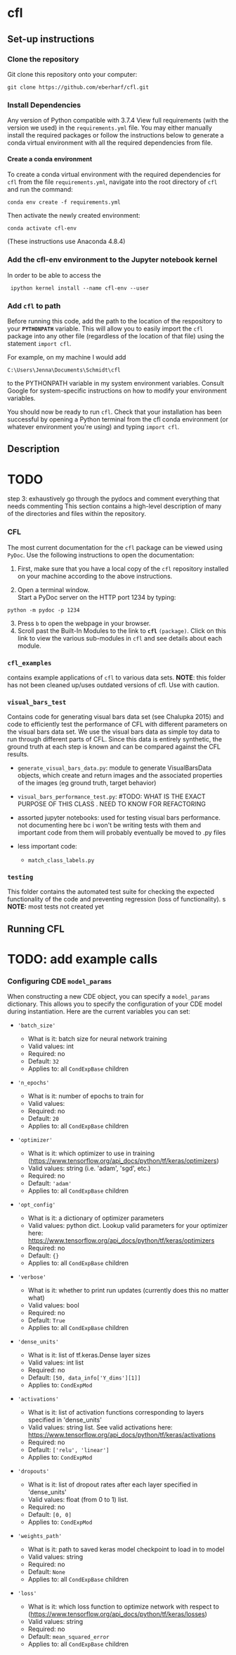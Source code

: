 # cfl

## Set-up instructions 

### Clone the repository 

Git clone this repository onto your computer: 
```
git clone https://github.com/eberharf/cfl.git
```

### Install Dependencies 

Any version of Python compatible with 3.7.4 
View full requirements (with the version we used) in the `requirements.yml` file. 
You may either manually install the required packages or follow the instructions below to generate a conda virtual environment with all the required dependencies from file.  


#### Create a conda environment 
To create a conda virtual environment with the required dependencies for `cfl` from the file `requirements.yml`, navigate into the root directory of `cfl` and run the command: 
```
conda env create -f requirements.yml
```

Then activate the newly created environment:
```
conda activate cfl-env
```

(These instructions use Anaconda 4.8.4)

### Add the cfl-env environment to the Jupyter notebook kernel 

In order to be able to access the 
```
 ipython kernel install --name cfl-env --user
```

### Add `cfl` to path 
Before running this code, add the path to the location of the respository to your **`PYTHONPATH`** variable. This will allow you to easily import the `cfl` package into any other file (regardless of the location of that file) using the statement `import cfl`. 

For example, on my machine I would add 
```
C:\Users\Jenna\Documents\Schmidt\cfl
```
to the PYTHONPATH variable in my system environment variables. Consult Google for system-specific instructions on how to modify your environment variables.


You should now be ready to run `cfl`. 
Check that your installation has been successful by opening a Python terminal from the cfl conda environment (or whatever environment you're using) and typing `import cfl`.


## Description 

# TODO 
step 3: exhaustively go through the pydocs and comment everything that needs commenting 
This section contains a high-level description of many of the directories and files within the repository. 

### CFL 
The most current documentation for the `cfl` package can be viewed using `PyDoc`. Use the following instructions to open the documentation: 

1. First, make sure that you have a local copy of the `cfl` repository installed on your machine according to the above instructions. 

2. Open a terminal window.  
Start a PyDoc server on the HTTP port 1234 by typing: 
```
python -m pydoc -p 1234
```

3. Press `b` to open the webpage in your browser. 
3. Scroll past the Built-In Modules to the link to **`cfl`** `(package)`. Click on this link to view the various sub-modules in `cfl` and see details about each module. 


### `cfl_examples`
contains example applications of `cfl` to various data sets. **NOTE**: this folder has not been cleaned up/uses outdated versions of cfl. Use with caution.

### `visual_bars_test`
Contains code for generating visual bars data set (see Chalupka 2015) and code to efficiently test the performance of CFL with different parameters on the visual bars data set. We use the visual bars data as simple toy data to run through different parts of CFL. Since this data is entirely synthetic, the ground truth at each step is known and can be compared against the CFL results. 

- `generate_visual_bars_data.py`: module to generate VisualBarsData objects, which create and return images and the associated properties of the images (eg ground truth, target behavior)
- `visual_bars_performance_test.py`: #TODO: WHAT IS THE EXACT PURPOSE OF THIS CLASS . NEED TO KNOW FOR REFACTORING 

- assorted jupyter notebooks: used for testing visual bars performance. not documenting here bc i won't be writing tests with them and important code from them will probably eventually be moved to .py files 

- less important code:
    - `match_class_labels.py`

### `testing`
This folder contains the automated test suite for checking the expected functionality of the code and preventing regression (loss of functionality). 
s
**NOTE:** most tests not created yet 


## Running CFL

# TODO: add example calls 

### Configuring CDE `model_params`
When constructing a new CDE object, you can specify a `model_params` dictionary.
This allows you to specify the configuration of your CDE model during instantiation. 
Here are the current variables you can set:

- `'batch_size'`
    - What is it: batch size for neural network training
    - Valid values: int
    - Required: no
    - Default: `32`
    - Applies to: all `CondExpBase` children

- `'n_epochs'`
    - What is it: number of epochs to train for
    - Valid values:
    - Required: no
    - Default: `20`
    - Applies to: all `CondExpBase` children

- `'optimizer'`
    - What is it: which optimizer to use in training (https://www.tensorflow.org/api_docs/python/tf/keras/optimizers)
    - Valid values: string (i.e. 'adam', 'sgd', etc.)
    - Required: no
    - Default: `'adam'`
    - Applies to: all `CondExpBase` children

- `'opt_config'`
    - What is it: a dictionary of optimizer parameters
    - Valid values: python dict. Lookup valid parameters for your optimizer here: https://www.tensorflow.org/api_docs/python/tf/keras/optimizers
    - Required: no
    - Default: `{}`
    - Applies to: all `CondExpBase` children

- `'verbose'`
    - What is it: whether to print run updates (currently does this no matter what)
    - Valid values: bool
    - Required: no
    - Default: `True`
    - Applies to: all `CondExpBase` children

- `'dense_units'`
    - What is it: list of tf.keras.Dense layer sizes 
    - Valid values: int list
    - Required: no
    - Default: `[50, data_info['Y_dims'][1]]`
    - Applies to: `CondExpMod`

- `'activations'`
    - What is it: list of activation functions corresponding to layers specified in 'dense_units'
    - Valid values: string list. See valid activations here: https://www.tensorflow.org/api_docs/python/tf/keras/activations
    - Required: no
    - Default: `['relu', 'linear']`
    - Applies to: `CondExpMod`

- `'dropouts'`
    - What is it: list of dropout rates after each layer specified in 'dense_units'
    - Valid values: float (from 0 to 1) list.
    - Required: no
    - Default: `[0, 0]`
    - Applies to: `CondExpMod`

- `'weights_path'`
    - What is it: path to saved keras model checkpoint to load in to model
    - Valid values: string
    - Required: no
    - Default: `None`
    - Applies to: all `CondExpBase` children

- `'loss'`
    - What is it: which loss function to optimize network with respect to (https://www.tensorflow.org/api_docs/python/tf/keras/losses)
    - Valid values: string
    - Required: no
    - Default: `mean_squared_error`
    - Applies to: all `CondExpBase` children